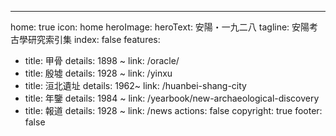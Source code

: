---
home: true
icon: home
heroImage: 
heroText: 安陽・一九二八
tagline: 安陽考古學研究索引集
index: false
features: 
  - title: 甲骨
    details: 1898 ~ 
    link: /oracle/
  - title: 殷墟
    details: 1928 ~ 
    link: /yinxu
  - title: 洹北遺址
    details:  1962~
    link: /huanbei-shang-city
  - title: 年鑒
    details: 1984 ~ 
    link: /yearbook/new-archaeological-discovery
  - title: 報道
    details: 1928 ~ 
    link: /news
actions: false
copyright: true
footer: false